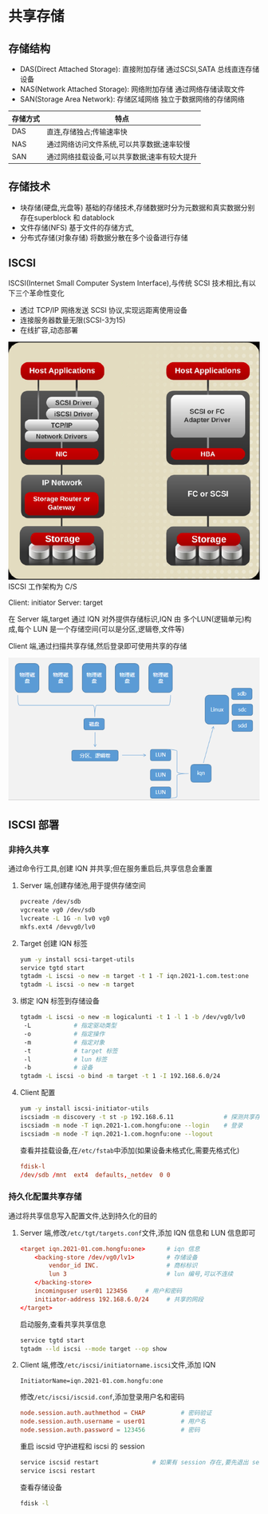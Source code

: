 # 共享存储

## 存储结构

* DAS(Direct Attached Storage): 直接附加存储
  通过SCSI,SATA 总线直连存储设备
* NAS(Network Attached Storage): 网络附加存储
  通过网络存储读取文件
* SAN(Storage Area Network): 存储区域网络
  独立于数据网络的存储网络

|存储方式|特点|
|--------|----|
|DAS|直连,存储独占;传输速率快|
|NAS|通过网络访问文件系统,可以共享数据;速率较慢|
|SAN|通过网络挂载设备,可以共享数据;速率有较大提升|

## 存储技术

* 块存储(硬盘,光盘等)
  基础的存储技术,存储数据时分为元数据和真实数据分别存在superblock 和 datablock
* 文件存储(NFS)
  基于文件的存储方式,
* 分布式存储(对象存储)
  将数据分散在多个设备进行存储

## ISCSI

ISCSI(Internet Small Computer System Interface),与传统 SCSI 技术相比,有以下三个革命性变化

* 透过 TCP/IP 网络发送 SCSI 协议,实现远距离使用设备
* 连接服务器数量无限(SCSI-3为15)
* 在线扩容,动态部署

![ISCSI vs SCSI](Pics/ISCSIvsSCSI.png)
ISCSI 工作架构为 C/S

Client: initiator
Server: target

在 Server 端,target 通过 IQN 对外提供存储标识,IQN 由 多个LUN(逻辑单元)构成,每个 LUN 是一个存储空间(可以是分区,逻辑卷,文件等)

Client 端,通过扫描共享存储,然后登录即可使用共享的存储

![ISCSI](Pics/ISCSI.png)

## ISCSI 部署

### 非持久共享

通过命令行工具,创建 IQN 并共享;但在服务重启后,共享信息会重置

1. Server 端,创建存储池,用于提供存储空间

   ```bash
   pvcreate /dev/sdb
   vgcreate vg0 /dev/sdb
   lvcreate -L 1G -n lv0 vg0
   mkfs.ext4 /devvg0/lv0
   ```

2. Target 创建 IQN 标签

   ```bash
   yum -y install scsi-target-utils
   service tgtd start
   tgtadm -L iscsi -o new -m target -t 1 -T iqn.2021-1.com.test:one         # IQN标签: iqn.年-月.域名反写:标识
   tgtadm -L iscsi -o new -m target
   ```

3. 绑定 IQN 标签到存储设备

   ```bash
   tgtadm -L iscsi -o new -m logicalunti -t 1 -l 1 -b /dev/vg0/lv0
    -L            # 指定驱动类型
    -o            # 指定操作
    -m            # 指定对象
    -t            # target 标签
    -l            # lun 标签
    -b            # 设备
   tgtadm -L iscsi -o bind -m target -t 1 -I 192.168.6.0/24
   ```

4. Client 配置

   ```bash
   yum -y install iscsi-initiator-utils
   iscsiadm -m discovery -t st -p 192.168.6.11              # 探测共享存储
   iscsiadm -m node -T iqn.2021-1.com.hongfu:one --login    # 登录
   iscsiadm -m node -T iqn.2021-1.com.hognfu:one --logout
   ```

   查看并挂载设备,在`/etc/fstab`中添加(如果设备未格式化,需要先格式化)

   ```conf
   fdisk-l
   /dev/sdb /mnt  ext4  defaults,_netdev  0 0
   ```

### 持久化配置共享存储

通过将共享信息写入配置文件,达到持久化的目的

1. Server 端,修改`/etc/tgt/targets.conf`文件,添加 IQN 信息和 LUN 信息即可

   ```conf
   <target iqn.2021-01.com.hongfu:one>      # iqn 信息
       <backing-store /dev/vg0/lv1>         # 存储设备
           vendor_id INC.                   # 商标标识
           lun 3                            # lun 编号,可以不连续
       </backing-store>
       incominguser user01 123456     # 用户和密码
       initiator-address 192.168.6.0/24     # 共享的网段
   </target>
   ```

   启动服务,查看共享共享信息

   ```bash
   service tgtd start
   tgtadm --ld iscsi --mode target --op show
   ```

2. Client 端,修改`/etc/iscsi/initiatorname.iscsi`文件,添加 IQN

   ```iscsi
   InitiatorName=iqn.2021-01.com.hongfu:one
   ```

   修改`/etc/iscsi/iscsid.conf`,添加登录用户名和密码

   ```conf
   node.session.auth.authmethod = CHAP          # 密码验证
   node.session.auth.username = user01          # 用户名
   node.session.auth.password = 123456          # 密码
   ```

   重启 iscsid 守护进程和 iscsi 的 session

   ```bash
   service iscsid restart               # 如果有 session 存在,要先退出 session
   service iscsi restart
   ```

   查看存储设备

   ```bash
   fdisk -l
   ```
